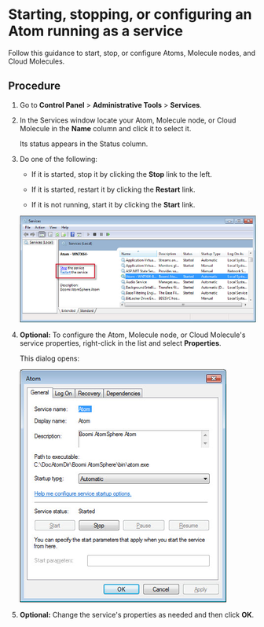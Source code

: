 # Starting, stopping, or configuring an Atom running as a service 

<head>
  <meta name="guidename" content="Integration"/>
  <meta name="context" content="GUID-52f3d5cc-fd42-46a5-9adf-c5ebd6f04d50"/>
</head>


Follow this guidance to start, stop, or configure Atoms, Molecule nodes, and Cloud Molecules.

## Procedure

1.  Go to **Control Panel** \> **Administrative Tools** \> **Services**.

2.  In the Services window locate your Atom, Molecule node, or Cloud Molecule in the **Name** column and click it to select it.

    Its status appears in the Status column.

3.  Do one of the following:

    -   If it is started, stop it by clicking the **Stop** link to the left.

    -   If it is started, restart it by clicking the **Restart** link.

    -   If it is not running, start it by clicking the **Start** link.

    ![Services dialog](../Images/other-db-windows-services_406c8571-c8d0-430d-a794-699f6f270206.jpg)

4. **Optional:** To configure the Atom, Molecule node, or Cloud Molecule's service properties, right-click in the list and select **Properties**.

    This dialog opens:

    ![Atom configuration](../Images/other-db-windows-services-properties_dfa5eb18-27c2-4833-b6f5-1228e89643f1.jpg)

5. **Optional:** Change the service's properties as needed and then click **OK**.